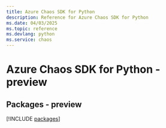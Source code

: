 ```yaml
---
title: Azure Chaos SDK for Python
description: Reference for Azure Chaos SDK for Python
ms.date: 04/03/2025
ms.topic: reference
ms.devlang: python
ms.service: chaos
---
```

# Azure Chaos SDK for Python - preview
## Packages - preview
[!INCLUDE [packages](chaos-index.md)]